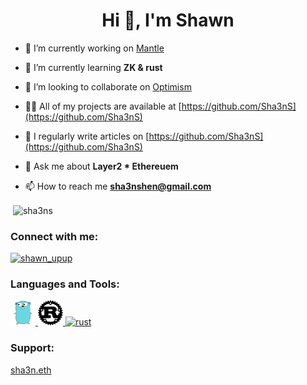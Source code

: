 <h1 align="center">Hi 👋, I'm Shawn</h1>

- 🔭 I’m currently working on [Mantle](https://github.com/mantlenetworkio/mantle)

- 🌱 I’m currently learning **ZK & rust**

- 👯 I’m looking to collaborate on [Optimism](https://github.com/ethereum-optimism)

- 👨‍💻 All of my projects are available at [https://github.com/Sha3nS](https://github.com/Sha3nS)

- 📝 I regularly write articles on [https://github.com/Sha3nS](https://github.com/Sha3nS)

- 💬 Ask me about **Layer2 * Ethereuem**

- 📫 How to reach me **sha3nshen@gmail.com**

<p>&nbsp;<img align="center" src="https://github-readme-stats.vercel.app/api?username=sha3ns&show_icons=true&locale=en" alt="sha3ns" /></p>

<h3 align="left">Connect with me:</h3>
<p align="left"> <a href="https://twitter.com/shawn_upup" target="blank"><img src="https://img.shields.io/twitter/follow/shawn_upup?logo=twitter&style=for-the-badge" alt="shawn_upup" /></a> </p>


<h3 align="left">Languages and Tools:</h3>
<p align="left"> <a href="https://golang.org" target="_blank" rel="noreferrer"> <img src="https://raw.githubusercontent.com/devicons/devicon/master/icons/go/go-original.svg" alt="go" width="40" height="40"/> </a> <a href="https://www.rust-lang.org" target="_blank" rel="noreferrer"> <img src="https://raw.githubusercontent.com/devicons/devicon/master/icons/rust/rust-plain.svg" alt="rust" width="40" height="40"/> </a> <a href="https://www.soliditylang.org" target="_blank" rel="noreferrer"> <img src="https://cdn.jsdelivr.net/gh/devicons/devicon/icons/solidity/solidity-original.svg" alt="rust" width="40" height="40"/> </a> </p>


<h3 align="left">Support:</h3>
<p><a href="https://https://etherscan.io/address/0x1f9090aae28b8a3dceadf281b0f12828e676c326"> sha3n.eth </a></p>
